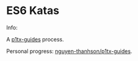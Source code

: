 # ES6 Katas

Info: [](http://es6katas.org)

A [p1tx-guides](https://github.com/P1xt/p1xt-guides) process.

Personal progress: [nguyen-thanhson/p1tx-guides](https://github.com/nguyen-thanhson/p1xt-guides/blob/master/README.md).

